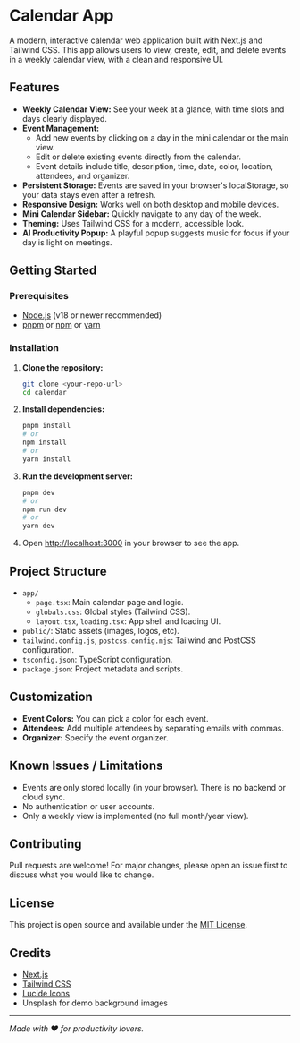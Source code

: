 # Calendar App

A modern, interactive calendar web application built with Next.js and Tailwind CSS. This app allows users to view, create, edit, and delete events in a weekly calendar view, with a clean and responsive UI.

## Features

- **Weekly Calendar View:** See your week at a glance, with time slots and days clearly displayed.
- **Event Management:**
  - Add new events by clicking on a day in the mini calendar or the main view.
  - Edit or delete existing events directly from the calendar.
  - Event details include title, description, time, date, color, location, attendees, and organizer.
- **Persistent Storage:** Events are saved in your browser's localStorage, so your data stays even after a refresh.
- **Responsive Design:** Works well on both desktop and mobile devices.
- **Mini Calendar Sidebar:** Quickly navigate to any day of the week.
- **Theming:** Uses Tailwind CSS for a modern, accessible look.
- **AI Productivity Popup:** A playful popup suggests music for focus if your day is light on meetings.

## Getting Started

### Prerequisites
- [Node.js](https://nodejs.org/) (v18 or newer recommended)
- [pnpm](https://pnpm.io/) or [npm](https://www.npmjs.com/) or [yarn](https://yarnpkg.com/)

### Installation

1. **Clone the repository:**
   ```sh
   git clone <your-repo-url>
   cd calendar
   ```
2. **Install dependencies:**
   ```sh
   pnpm install
   # or
   npm install
   # or
   yarn install
   ```
3. **Run the development server:**
   ```sh
   pnpm dev
   # or
   npm run dev
   # or
   yarn dev
   ```
4. Open [http://localhost:3000](http://localhost:3000) in your browser to see the app.

## Project Structure

- `app/`
  - `page.tsx`: Main calendar page and logic.
  - `globals.css`: Global styles (Tailwind CSS).
  - `layout.tsx`, `loading.tsx`: App shell and loading UI.
- `public/`: Static assets (images, logos, etc).
- `tailwind.config.js`, `postcss.config.mjs`: Tailwind and PostCSS configuration.
- `tsconfig.json`: TypeScript configuration.
- `package.json`: Project metadata and scripts.

## Customization

- **Event Colors:** You can pick a color for each event.
- **Attendees:** Add multiple attendees by separating emails with commas.
- **Organizer:** Specify the event organizer.

## Known Issues / Limitations

- Events are only stored locally (in your browser). There is no backend or cloud sync.
- No authentication or user accounts.
- Only a weekly view is implemented (no full month/year view).

## Contributing

Pull requests are welcome! For major changes, please open an issue first to discuss what you would like to change.

## License

This project is open source and available under the [MIT License](LICENSE).

## Credits

- [Next.js](https://nextjs.org/)
- [Tailwind CSS](https://tailwindcss.com/)
- [Lucide Icons](https://lucide.dev/)
- Unsplash for demo background images

---

*Made with ❤️ for productivity lovers.*

